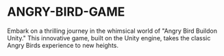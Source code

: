 # ANGRY-BIRD-GAME
Embark on a thrilling journey in the whimsical world of "Angry Bird Buildon Unity." This innovative game, built on the Unity engine, takes the classic Angry Birds experience to new heights.
